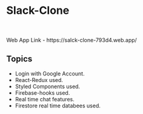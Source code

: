# Slack-Clone

<br>
<br>
 Web App Link - https://salck-clone-793d4.web.app/

## Topics

- Login with Google Account.
- React-Redux used.
- Styled Components used.
- Firebase-hooks used.
- Real time chat features.
- Firestore real time databees used.



